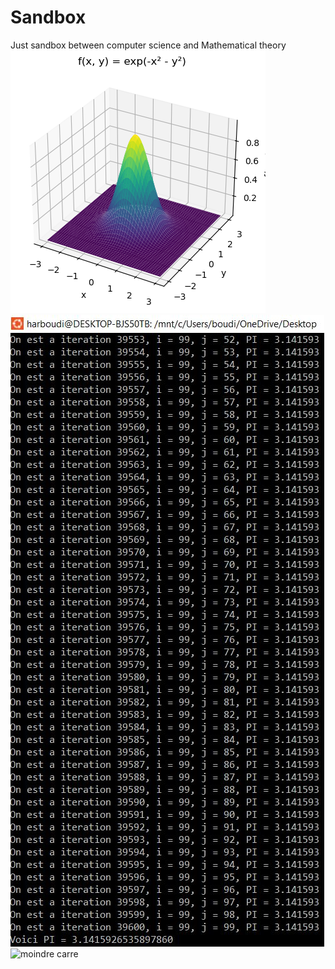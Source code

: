 # Sandbox

Just sandbox between computer science and Mathematical theory
![Gaussienne 3D](Gaussienne_3D.png "Gaussienne 3D")
![PI](PI.JPG "PI")
![moindre carre](moindre_carré.png "moindre")
